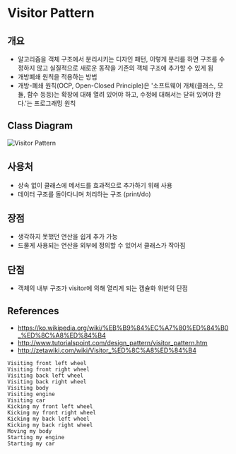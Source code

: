 # Visitor Pattern

## 개요
- 알고리즘을 객체 구조에서 분리시키는 디자인 패턴, 이렇게 분리를 하면 구조를 수정하지 않고 실질적으로 새로운 동작을 기존의 객체 구조에 추가할 수 있게 됨
- 개방폐쇄 원칙을 적용하는 방법
- 개방-폐쇄 원칙(OCP, Open-Closed Principle)은 '소프트웨어 개체(클래스, 모듈, 함수 등등)는 확장에 대해 열려 있어야 하고, 수정에 대해서는 닫혀 있어야 한다.'는 프로그래밍 원칙

## Class Diagram
![Visitor Pattern](https://upload.wikimedia.org/wikipedia/commons/thumb/5/59/VisitorPatternUML.png/660px-VisitorPatternUML.png)

## 사용처
- 상속 없이 클래스에 메서드를 효과적으로 추가하기 위해 사용
- 데이터 구조를 돌아다니며 처리하는 구조 (print/do)


## 장점
- 생각하지 못했던 연산을 쉽게 추가 가능
- 드물게 사용되는 연산을 외부에 정의할 수 있어서 클래스가 작아짐


## 단점
- 객체의 내부 구조가 visitor에 의해 열리게 되는 캡슐화 위반의 단점

## References
- https://ko.wikipedia.org/wiki/%EB%B9%84%EC%A7%80%ED%84%B0_%ED%8C%A8%ED%84%B4
- http://www.tutorialspoint.com/design_pattern/visitor_pattern.htm
- http://zetawiki.com/wiki/Visitor_%ED%8C%A8%ED%84%B4



```
Visiting front left wheel
Visiting front right wheel
Visiting back left wheel
Visiting back right wheel
Visiting body
Visiting engine
Visiting car
Kicking my front left wheel
Kicking my front right wheel
Kicking my back left wheel
Kicking my back right wheel
Moving my body
Starting my engine
Starting my car
```

